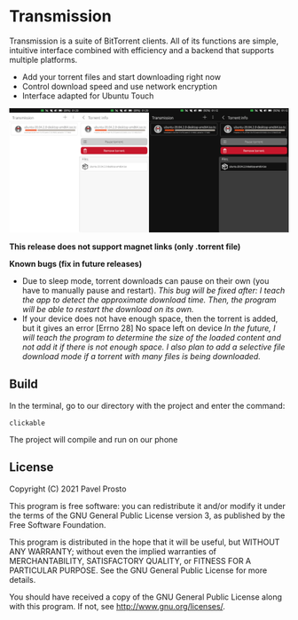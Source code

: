 # Transmission

Transmission is a suite of BitTorrent clients. All of its functions are simple, intuitive interface combined with efficiency and a backend that supports multiple platforms.
- Add your torrent files and start downloading right now
- Control download speed and use network encryption
- Interface adapted for Ubuntu Touch

![screenshot_big.png](_resources/screenshot_big.png)

**This release does not support magnet links (only .torrent file)**

**Known bugs (fix in future releases)**

- Due to sleep mode, torrent downloads can pause on their own (you have to manually pause and restart).
*This bug will be fixed after: I teach the app to detect the approximate download time. Then, the program will be able to restart the download on its own.*
- If your device does not have enough space, then the torrent is added, but it gives an error [Errno 28] No space left on device
*In the future, I will teach the program to determine the size of the loaded content and not add it if there is not enough space.*
*I also plan to add a selective file download mode if a torrent with many files is being downloaded.*

## Build
In the terminal, go to our directory with the project and enter the command:
    
    clickable
    
The project will compile and run on our phone

## License

Copyright (C) 2021  Pavel Prosto

This program is free software: you can redistribute it and/or modify it under the terms of the GNU General Public License version 3, as published
by the Free Software Foundation.

This program is distributed in the hope that it will be useful, but WITHOUT ANY WARRANTY; without even the implied warranties of MERCHANTABILITY, SATISFACTORY QUALITY, or FITNESS FOR A PARTICULAR PURPOSE.  See the GNU General Public License for more details.

You should have received a copy of the GNU General Public License along with this program.  If not, see <http://www.gnu.org/licenses/>.
